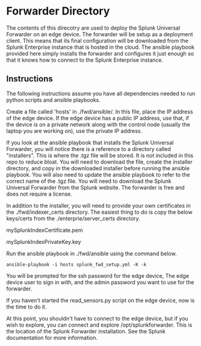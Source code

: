# Forwarder Directory

The contents of this direcotry are used to deploy the Splunk Universal Forwarder on an edge device. The forwarder will be setup as a deployment client. This means that its final configuration will be downloaded from the Splunk Enterprise instance that is hosted in the cloud. The ansible playbook provided here simply installs the forwarder and configures it just enough so that it knows how to connect to the Splunk Enterprise instance.

## Instructions
The following instructions assume you have all dependencies needed to run python scripts and ansible playbooks.

Create a file called 'hosts' in ./fwd/ansible/. In this file, place the IP address of the edge device. If the edge device has a public IP address, use that, if the device is on a private network along with the control node (usually the laptop you are working on), use the private IP address.

If you look at the ansible playbook that installs the Splunk Universal Forwarder, you will notice there is a reference to a directory called "installers". This is where the .tgz file will be stored. It is not included in this repo to reduce bloat. You will need to download the file, create the installer directory, and copy in the downloaded installer before running the ansible playbook. You will also need to update the ansible playbook to refer to the correct name of the .tgz file.
You will need to download the Splunk Universal Forwarder from the Splunk website. The forwarder is free and does not require a license.

In addition to the installer, you will need to provide your own certificates in the ./fwd/indexer_certs directory. The easiest thing to do is copy the below keys/certs from the ./enterprie/server_certs directory.

mySplunkIndexCertificate.pem

mySplunkIndexPrivateKey.key

Run the ansible playbook in ./fwd/ansible using the command below.

```ansible-playbook -i hosts splunk_fwd_setup.yml -K -k```

You will be prompted for the ssh password for the edge device, The edge device user to sign in with, and the admin password you want to use for the forwarder.

If you haven't started the read_sensors.py script on the edge device, now is the time to do it.

At this point, you shouldn't have to connect to the edge device, but if you wish to explore, you can connect and explore /opt/splunkforwarder. This is the location of the Splunk Forwarder installation. See the Splunk documentation for more information.
